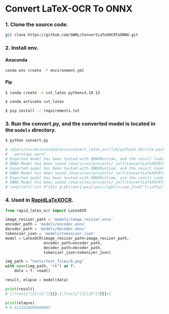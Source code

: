 # Convert LaTeX-OCR To ONNX

### 1. Clone the source code.
```bash
git clone https://github.com/SWHL/ConvertLaTeXOCRToONNX.git
```

### 2. Install env.
#### Anaconda
```bash
conda env create -f environment.yml
```

#### Pip
```bash
$ conda create -n cvt_latex python=3.10.13

$ conda activate cvt_latex

$ pip install -r requirements.txt
```


### 3. Run the convert.py, and the converted model is located in the `models` directory.
```bash
$ python convert.py

# /Users/xxx/miniconda3/envs/convert_latex_ocr/lib/python3.10/site-packages/torch/onnx/symbolic_helper.py:1513: UserWarning: ONNX export mode is set to TrainingMode.EVAL, but operator 'batch_norm' is set to train=True. Exporting with train=True.
#   warnings.warn(
# Exported model has been tested with ONNXRuntime, and the result looks good!
# ONNX Model has been saved /Users/xxx/projects/_self/ConvertLaTeXOCRToONNX/models/image_resizer.onnx
# Exported model has been tested with ONNXRuntime, and the result looks good!
# ONNX Model has been saved /Users/xxx/projects/_self/ConvertLaTeXOCRToONNX/models/encoder.onnx
# Exported model has been tested with ONNXRuntime, and the result looks good!
# ONNX Model has been saved /Users/xxx/projects/_self/ConvertLaTeXOCRToONNX/models/decoder.onnx
# \exp\left[\int d^{4}x g\phi\bar{\psi}\psi\right]=\sum_{n=0}^{\infty}\frac{g^{n}}{n!}\left(\int d^{4}x\phi\bar{\psi}\psi\right)^{n}.
```


### 4. Used in [RapidLaTeXOCR](https://github.com/RapidAI/RapidLaTeXOCR).

```python
from rapid_latex_ocr import LatexOCR

image_resizer_path = 'models/image_resizer.onnx'
encoder_path = 'models/encoder.onnx'
decoder_path = 'models/decoder.onnx'
tokenizer_json = 'models/tokenizer.json'
model = LatexOCR(image_resizer_path=image_resizer_path,
                 encoder_path=encoder_path,
                 decoder_path=decoder_path,
                 tokenizer_json=tokenizer_json)

img_path = "tests/test_files/6.png"
with open(img_path, "rb") as f:
    data = f. read()

result, elapse = model(data)

print(result)
# {\frac{x^{2}}{a^{2}}}-{\frac{y^{2}}{b^{2}}}=1

print(elapse)
# 0.4131628000000003
```
